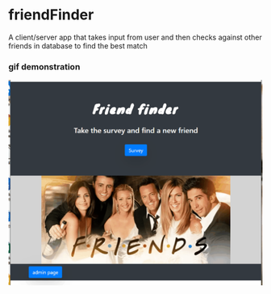 # friendFinder

A client/server app that takes input from user and then checks against other friends in database to find the best match

### gif demonstration

<img src= "./friendFinder.gif" alt="Friend finder gif" data-motion="moving">

